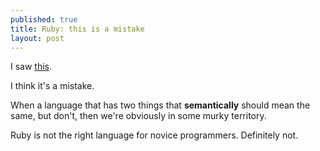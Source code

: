 ```yaml
---
published: true
title: Ruby: this is a mistake
layout: post
---
```

I saw [this](http://devblog.avdi.org/2010/08/02/using-and-and-or-in-ruby/).

I think it's a mistake.

When a language that has two things that __semantically__ should mean the same, but don't, then we're obviously in some murky territory.

Ruby is not the right language for novice programmers. Definitely not.